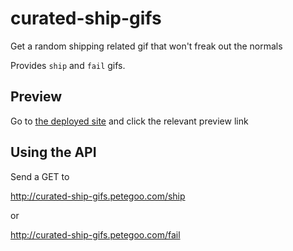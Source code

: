 # curated-ship-gifs
Get a random shipping related gif that won't freak out the normals

Provides `ship` and `fail` gifs.

## Preview

Go to [the deployed site](http://curated-ship-gifs.petegoo.com) and click the relevant preview link

## Using the API

Send a GET to
 
http://curated-ship-gifs.petegoo.com/ship
 
 or
  
http://curated-ship-gifs.petegoo.com/fail  
